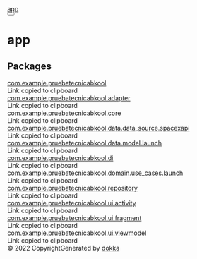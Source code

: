 <!DOCTYPE html>
<html>
<head>
    <meta name="viewport" content="width=device-width, initial-scale=1" charset="UTF-8">
    <title>app</title>
    <link href="images/logo-icon.svg" rel="icon" type="image/svg">
    <script>var pathToRoot = "";</script>
    <script>const storage = localStorage.getItem("dokka-dark-mode")
const savedDarkMode = storage ? JSON.parse(storage) : false
if(savedDarkMode === true){
    document.getElementsByTagName("html")[0].classList.add("theme-dark")
}</script>
<script type="text/javascript" src="scripts/sourceset_dependencies.js" async="async"></script>
<link href="styles/style.css" rel="Stylesheet">
<link href="styles/jetbrains-mono.css" rel="Stylesheet">
<link href="styles/main.css" rel="Stylesheet">
<link href="styles/prism.css" rel="Stylesheet">
<link href="styles/logo-styles.css" rel="Stylesheet">
<script type="text/javascript" src="scripts/clipboard.js" async="async"></script>
<script type="text/javascript" src="scripts/navigation-loader.js" async="async"></script>
<script type="text/javascript" src="scripts/platform-content-handler.js" async="async"></script>
<script type="text/javascript" src="scripts/main.js" defer="defer"></script>
<script type="text/javascript" src="scripts/prism.js" async="async"></script>
</head>
<body>
<div class="navigation-wrapper" id="navigation-wrapper">
    <div id="leftToggler"><span class="icon-toggler"></span></div>
    <div class="library-name">
            <a href="index.html">
                    <span>app</span>
            </a>
    </div>
    <div>
    </div>
    <div class="pull-right d-flex">
        <button id="theme-toggle-button"><span id="theme-toggle"></span></button>
        <div id="searchBar"></div>
    </div>
</div>
<div id="container">
    <div id="leftColumn">
        <div id="sideMenu"></div>
    </div>
    <div id="main">
<div class="main-content" id="content" pageIds="app::////PointingToDeclaration//492899073">
  <div class="breadcrumbs"></div>
  <div class="cover ">
    <h1 class="cover"><span><span>app</span></span></h1>
  </div>
  <h2 class="">Packages</h2>
  <div class="table"><a data-name="922472540%2FPackages%2F492899073" anchor-label="com.example.pruebatecnicabkool" id="922472540%2FPackages%2F492899073" data-filterable-set=":app:dokkaHtml/release"></a>
    <div class="table-row" data-filterable-current=":app:dokkaHtml/release" data-filterable-set=":app:dokkaHtml/release">
      <div>
        <div class="main-subrow ">
          <div class=""><span class="inline-flex">
              <div><a href="app/com.example.pruebatecnicabkool/index.html">com.example.pruebatecnicabkool</a></div>
<span class="anchor-wrapper"><span class="anchor-icon" pointing-to="922472540%2FPackages%2F492899073"></span>
                <div class="copy-popup-wrapper "><span class="copy-popup-icon"></span><span>Link copied to clipboard</span></div>
              </span></span></div>
          <div class="pull-right"></div>
        </div>
        <div></div>
      </div>
    </div>
<a data-name="-1908276611%2FPackages%2F492899073" anchor-label="com.example.pruebatecnicabkool.adapter" id="-1908276611%2FPackages%2F492899073" data-filterable-set=":app:dokkaHtml/release"></a>
    <div class="table-row" data-filterable-current=":app:dokkaHtml/release" data-filterable-set=":app:dokkaHtml/release">
      <div>
        <div class="main-subrow ">
          <div class=""><span class="inline-flex">
              <div><a href="app/com.example.pruebatecnicabkool.adapter/index.html">com.example.pruebatecnicabkool.adapter</a></div>
<span class="anchor-wrapper"><span class="anchor-icon" pointing-to="-1908276611%2FPackages%2F492899073"></span>
                <div class="copy-popup-wrapper "><span class="copy-popup-icon"></span><span>Link copied to clipboard</span></div>
              </span></span></div>
          <div class="pull-right"></div>
        </div>
        <div></div>
      </div>
    </div>
<a data-name="1888374837%2FPackages%2F492899073" anchor-label="com.example.pruebatecnicabkool.core" id="1888374837%2FPackages%2F492899073" data-filterable-set=":app:dokkaHtml/release"></a>
    <div class="table-row" data-filterable-current=":app:dokkaHtml/release" data-filterable-set=":app:dokkaHtml/release">
      <div>
        <div class="main-subrow ">
          <div class=""><span class="inline-flex">
              <div><a href="app/com.example.pruebatecnicabkool.core/index.html">com.example.pruebatecnicabkool.core</a></div>
<span class="anchor-wrapper"><span class="anchor-icon" pointing-to="1888374837%2FPackages%2F492899073"></span>
                <div class="copy-popup-wrapper "><span class="copy-popup-icon"></span><span>Link copied to clipboard</span></div>
              </span></span></div>
          <div class="pull-right"></div>
        </div>
        <div></div>
      </div>
    </div>
<a data-name="200364572%2FPackages%2F492899073" anchor-label="com.example.pruebatecnicabkool.data.data_source.spacexapi" id="200364572%2FPackages%2F492899073" data-filterable-set=":app:dokkaHtml/release"></a>
    <div class="table-row" data-filterable-current=":app:dokkaHtml/release" data-filterable-set=":app:dokkaHtml/release">
      <div>
        <div class="main-subrow ">
          <div class=""><span class="inline-flex">
              <div><a href="app/com.example.pruebatecnicabkool.data.data_source.spacexapi/index.html">com.example.pruebatecnicabkool.data.data_source.spacexapi</a></div>
<span class="anchor-wrapper"><span class="anchor-icon" pointing-to="200364572%2FPackages%2F492899073"></span>
                <div class="copy-popup-wrapper "><span class="copy-popup-icon"></span><span>Link copied to clipboard</span></div>
              </span></span></div>
          <div class="pull-right"></div>
        </div>
        <div></div>
      </div>
    </div>
<a data-name="751687626%2FPackages%2F492899073" anchor-label="com.example.pruebatecnicabkool.data.model.launch" id="751687626%2FPackages%2F492899073" data-filterable-set=":app:dokkaHtml/release"></a>
    <div class="table-row" data-filterable-current=":app:dokkaHtml/release" data-filterable-set=":app:dokkaHtml/release">
      <div>
        <div class="main-subrow ">
          <div class=""><span class="inline-flex">
              <div><a href="app/com.example.pruebatecnicabkool.data.model.launch/index.html">com.example.pruebatecnicabkool.data.model.launch</a></div>
<span class="anchor-wrapper"><span class="anchor-icon" pointing-to="751687626%2FPackages%2F492899073"></span>
                <div class="copy-popup-wrapper "><span class="copy-popup-icon"></span><span>Link copied to clipboard</span></div>
              </span></span></div>
          <div class="pull-right"></div>
        </div>
        <div></div>
      </div>
    </div>
<a data-name="-1069594981%2FPackages%2F492899073" anchor-label="com.example.pruebatecnicabkool.di" id="-1069594981%2FPackages%2F492899073" data-filterable-set=":app:dokkaHtml/release"></a>
    <div class="table-row" data-filterable-current=":app:dokkaHtml/release" data-filterable-set=":app:dokkaHtml/release">
      <div>
        <div class="main-subrow ">
          <div class=""><span class="inline-flex">
              <div><a href="app/com.example.pruebatecnicabkool.di/index.html">com.example.pruebatecnicabkool.di</a></div>
<span class="anchor-wrapper"><span class="anchor-icon" pointing-to="-1069594981%2FPackages%2F492899073"></span>
                <div class="copy-popup-wrapper "><span class="copy-popup-icon"></span><span>Link copied to clipboard</span></div>
              </span></span></div>
          <div class="pull-right"></div>
        </div>
        <div></div>
      </div>
    </div>
<a data-name="-844584882%2FPackages%2F492899073" anchor-label="com.example.pruebatecnicabkool.domain.use_cases.launch" id="-844584882%2FPackages%2F492899073" data-filterable-set=":app:dokkaHtml/release"></a>
    <div class="table-row" data-filterable-current=":app:dokkaHtml/release" data-filterable-set=":app:dokkaHtml/release">
      <div>
        <div class="main-subrow ">
          <div class=""><span class="inline-flex">
              <div><a href="app/com.example.pruebatecnicabkool.domain.use_cases.launch/index.html">com.example.pruebatecnicabkool.domain.use_cases.launch</a></div>
<span class="anchor-wrapper"><span class="anchor-icon" pointing-to="-844584882%2FPackages%2F492899073"></span>
                <div class="copy-popup-wrapper "><span class="copy-popup-icon"></span><span>Link copied to clipboard</span></div>
              </span></span></div>
          <div class="pull-right"></div>
        </div>
        <div></div>
      </div>
    </div>
<a data-name="849855776%2FPackages%2F492899073" anchor-label="com.example.pruebatecnicabkool.repository" id="849855776%2FPackages%2F492899073" data-filterable-set=":app:dokkaHtml/release"></a>
    <div class="table-row" data-filterable-current=":app:dokkaHtml/release" data-filterable-set=":app:dokkaHtml/release">
      <div>
        <div class="main-subrow ">
          <div class=""><span class="inline-flex">
              <div><a href="app/com.example.pruebatecnicabkool.repository/index.html">com.example.pruebatecnicabkool.repository</a></div>
<span class="anchor-wrapper"><span class="anchor-icon" pointing-to="849855776%2FPackages%2F492899073"></span>
                <div class="copy-popup-wrapper "><span class="copy-popup-icon"></span><span>Link copied to clipboard</span></div>
              </span></span></div>
          <div class="pull-right"></div>
        </div>
        <div></div>
      </div>
    </div>
<a data-name="1425078743%2FPackages%2F492899073" anchor-label="com.example.pruebatecnicabkool.ui.activity" id="1425078743%2FPackages%2F492899073" data-filterable-set=":app:dokkaHtml/release"></a>
    <div class="table-row" data-filterable-current=":app:dokkaHtml/release" data-filterable-set=":app:dokkaHtml/release">
      <div>
        <div class="main-subrow ">
          <div class=""><span class="inline-flex">
              <div><a href="app/com.example.pruebatecnicabkool.ui.activity/index.html">com.example.pruebatecnicabkool.ui.activity</a></div>
<span class="anchor-wrapper"><span class="anchor-icon" pointing-to="1425078743%2FPackages%2F492899073"></span>
                <div class="copy-popup-wrapper "><span class="copy-popup-icon"></span><span>Link copied to clipboard</span></div>
              </span></span></div>
          <div class="pull-right"></div>
        </div>
        <div></div>
      </div>
    </div>
<a data-name="838887896%2FPackages%2F492899073" anchor-label="com.example.pruebatecnicabkool.ui.fragment" id="838887896%2FPackages%2F492899073" data-filterable-set=":app:dokkaHtml/release"></a>
    <div class="table-row" data-filterable-current=":app:dokkaHtml/release" data-filterable-set=":app:dokkaHtml/release">
      <div>
        <div class="main-subrow ">
          <div class=""><span class="inline-flex">
              <div><a href="app/com.example.pruebatecnicabkool.ui.fragment/index.html">com.example.pruebatecnicabkool.ui.fragment</a></div>
<span class="anchor-wrapper"><span class="anchor-icon" pointing-to="838887896%2FPackages%2F492899073"></span>
                <div class="copy-popup-wrapper "><span class="copy-popup-icon"></span><span>Link copied to clipboard</span></div>
              </span></span></div>
          <div class="pull-right"></div>
        </div>
        <div></div>
      </div>
    </div>
<a data-name="1124029856%2FPackages%2F492899073" anchor-label="com.example.pruebatecnicabkool.ui.viewmodel" id="1124029856%2FPackages%2F492899073" data-filterable-set=":app:dokkaHtml/release"></a>
    <div class="table-row" data-filterable-current=":app:dokkaHtml/release" data-filterable-set=":app:dokkaHtml/release">
      <div>
        <div class="main-subrow ">
          <div class=""><span class="inline-flex">
              <div><a href="app/com.example.pruebatecnicabkool.ui.viewmodel/index.html">com.example.pruebatecnicabkool.ui.viewmodel</a></div>
<span class="anchor-wrapper"><span class="anchor-icon" pointing-to="1124029856%2FPackages%2F492899073"></span>
                <div class="copy-popup-wrapper "><span class="copy-popup-icon"></span><span>Link copied to clipboard</span></div>
              </span></span></div>
          <div class="pull-right"></div>
        </div>
        <div></div>
      </div>
    </div>
  </div>
</div>
        <div class="footer"><span class="go-to-top-icon"><a href="#content" id="go-to-top-link"></a></span><span>© 2022 Copyright</span><span
                class="pull-right"><span>Generated by </span><a
                href="https://github.com/Kotlin/dokka"><span>dokka</span><span class="padded-icon"></span></a></span>
        </div>
    </div>
</div>
</body>
</html>

